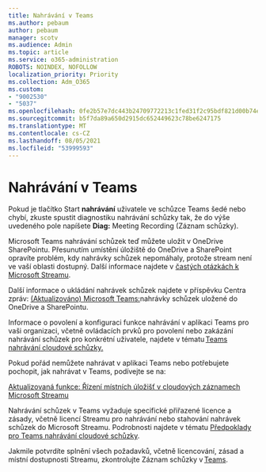 ```yaml
---
title: Nahrávání v Teams
ms.author: pebaum
author: pebaum
manager: scotv
ms.audience: Admin
ms.topic: article
ms.service: o365-administration
ROBOTS: NOINDEX, NOFOLLOW
localization_priority: Priority
ms.collection: Adm_O365
ms.custom:
- "9002530"
- "5037"
ms.openlocfilehash: 0fe2b57e7dc443b24709772213c1fed31f2c95bdf821d00b74e9d166dc223410
ms.sourcegitcommit: b5f7da89a650d2915dc652449623c78be6247175
ms.translationtype: MT
ms.contentlocale: cs-CZ
ms.lasthandoff: 08/05/2021
ms.locfileid: "53999593"
---
```

# <a name="recording-in-teams"></a>Nahrávání v Teams

Pokud je tlačítko Start **nahrávání** uživatele ve schůzce Teams šedé nebo chybí, zkuste spustit diagnostiku nahrávání schůzky tak, že do výše uvedeného pole napíšete **Diag:** Meeting Recording (Záznam schůzky). 

Microsoft Teams nahrávání schůzek teď můžete uložit v OneDrive SharePointu. Přesunutím umístění úložiště do OneDrive a SharePoint opravíte problém, kdy nahrávky schůzek nepomáhaly, protože stream není ve vaší oblasti dostupný. Další informace najdete v [častých otázkách k Microsoft Streamu](/stream/faq#which-regions-does-microsoft-stream-host-my-data-in).

Další informace o ukládání nahrávek schůzek najdete v příspěvku Centra zpráv: [(Aktualizováno) Microsoft Teams:](https://portal.microsoft.com/Adminportal/Home?ref=MessageCenter&id=MC222640)nahrávky schůzek uložené do OneDrive a SharePointu.

Informace o povolení a konfiguraci funkce nahrávání v aplikaci Teams pro vaši organizaci, včetně ovládacích prvků pro povolení nebo zakázání nahrávání schůzek pro konkrétní uživatele, najdete v tématu [Teams nahrávání cloudové schůzky.](/microsoftteams/cloud-recording) 

Pokud pořád nemůžete nahrávat v aplikaci Teams nebo potřebujete pochopit, jak nahrávat v Teams, podívejte se na: 

[Aktualizovaná funkce: Řízení místních úložišť v cloudových záznamech Microsoft Streamu](https://admin.microsoft.com/AdminPortal/Home#/MessageCenter?id=MC214327)

Nahrávání schůzek v Teams vyžaduje specifické přiřazené licence a zásady, včetně licencí Streamu pro nahrávání nebo stahování nahrávek schůzek do Microsoft Streamu. Podrobnosti najdete v tématu [Předpoklady pro Teams nahrávání cloudové schůzky](/microsoftteams/cloud-recording#prerequisites-for-teams-cloud-meeting-recording).

Jakmile potvrdíte splnění všech požadavků, včetně licencování, zásad a místní dostupnosti Streamu, zkontrolujte Záznam schůzky v [Teams](https://support.office.com/article/34dfbe7f-b07d-4a27-b4c6-de62f1348c24). 